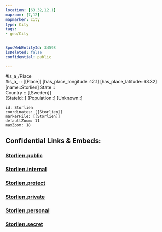 ```yaml
---
location: [63.32,12.1] 
mapzoom: [7,12] 
mapmarker: city 
type: City
tags:
- geo/City


SpocWebEntityId: 34598
isDeleted: false
confidential: public

---
```

#is_a_/Place  
#is_a_ :: [[Place]] 
[has_place_longitude::12.1] 
[has_place_latitude::63.32] 
[name::Storlien] 
State ::  
Country :: [[Sweden]]  
[StateId::] 
[Population::] 
[Unknown::] 


```leaflet
id: Storlien
coordinates: [[Storlien]] 
markerFile: [[Storlien]] 
defaultZoom: 11 
maxZoom: 18
```


## Confidential Links & Embeds: 

### [Storlien.public](/_public/\Earth\Continent\Europe\Europe~North\Sweden\Provinces~Sweden\Jämtland\CityStorlien.public.md) 

### [Storlien.internal](/_internal/\Earth\Continent\Europe\Europe~North\Sweden\Provinces~Sweden\Jämtland\CityStorlien.internal.md) 

### [Storlien.protect](/_protect/\Earth\Continent\Europe\Europe~North\Sweden\Provinces~Sweden\Jämtland\CityStorlien.protect.md) 

### [Storlien.private](/_private/\Earth\Continent\Europe\Europe~North\Sweden\Provinces~Sweden\Jämtland\CityStorlien.private.md) 

### [Storlien.personal](/_personal/\Earth\Continent\Europe\Europe~North\Sweden\Provinces~Sweden\Jämtland\CityStorlien.personal.md) 

### [Storlien.secret](/_secret/\Earth\Continent\Europe\Europe~North\Sweden\Provinces~Sweden\Jämtland\CityStorlien.secret.md)

